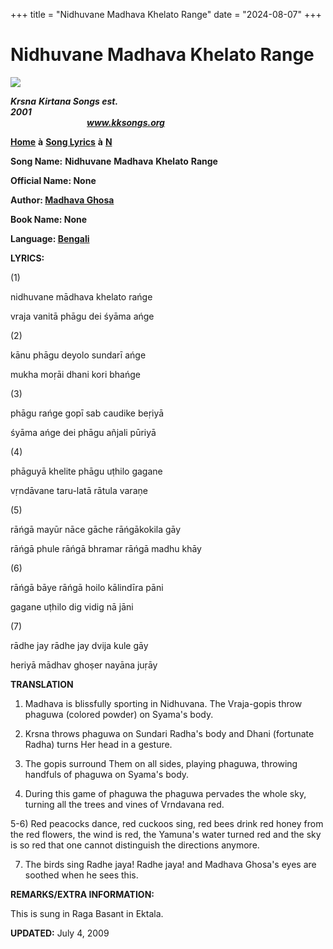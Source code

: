 +++
title = "Nidhuvane Madhava Khelato Range"
date = "2024-08-07"
+++

# Nidhuvane Madhava Khelato Range
**[![](http://kksongs.org/image_files/image002.jpg)](http://kksongs.org/)**

**_Krsna_** **_Kirtana Songs est. 2001_**                                                                                                                                                      **_www.kksongs.org_**

**[Home](http://kksongs.org/)** **à** **[Song Lyrics](http://kksongs.org/lyrics.html)** **à** **[N](http://kksongs.org/songs/song_n.html)**

**Song Name:** **Nidhuvane** **Madhava** **Khelato** **Range**

**Official Name: None**

**Author: [Madhava Ghosa](http://kksongs.org/authors/list/madhavaghosa.html)**

**Book Name: None**

**Language: [Bengali](http://kksongs.org/language/list/bengali.html)**

**LYRICS:**

(1)

nidhuvane mādhava khelato rańge

vraja vanitā phāgu dei śyāma ańge

(2)

kānu phāgu deyolo sundarī ańge

mukha moṛāi dhani kori bhańge

(3)

phāgu rańge gopī sab caudike beṛiyā

śyāma ańge dei phāgu añjali pūriyā

(4)

phāguyā khelite phāgu uṭhilo gagane

vṛndāvane taru-latā rātula varaṇe

(5)

rāńgā mayūr nāce gāche rāńgākokila gāy

rāńgā phule rāńgā bhramar rāńgā madhu khāy

(6)

rāńgā bāye rāńgā hoilo kālindīra pāni

gagane uṭhilo dig vidig nā jāni

(7)

rādhe jay rādhe jay dvija kule gāy

heriyā mādhav ghoṣer nayāna juṛāy

**TRANSLATION**

1) Madhava is blissfully sporting in Nidhuvana. The Vraja-gopis throw phaguwa (colored powder) on Syama's body.

2) Krsna throws phaguwa on Sundari Radha's body and Dhani (fortunate Radha) turns Her head in a gesture.

3) The gopis surround Them on all sides, playing phaguwa, throwing handfuls of phaguwa on Syama's body.

4) During this game of phaguwa the phaguwa pervades the whole sky, turning all the trees and vines of Vrndavana red.

5-6) Red peacocks dance, red cuckoos sing, red bees drink red honey from the red flowers, the wind is red, the Yamuna's water turned red and the sky is so red that one cannot distinguish the directions anymore.

7) The birds sing Radhe jaya! Radhe jaya! and Madhava Ghosa's eyes are soothed when he sees this.

**REMARKS/EXTRA INFORMATION:**

This is sung in Raga Basant in Ektala.

**UPDATED:** July 4, 2009
